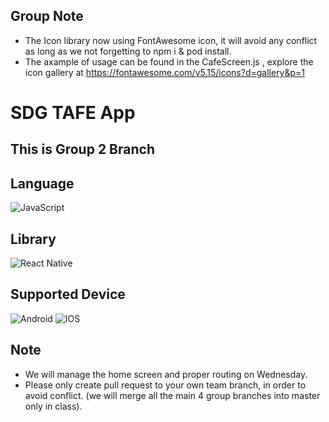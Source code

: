## Group Note
- The Icon library now using FontAwesome icon, it will avoid any conflict as long as we not forgetting to npm i & pod install.
- The axample of usage can be found in the CafeScreen.js , explore the icon gallery at https://fontawesome.com/v5.15/icons?d=gallery&p=1


# SDG TAFE App
## This is Group 2 Branch
## Language
![JavaScript](https://img.shields.io/badge/javascript-%23323330.svg?style=for-the-badge&logo=javascript&logoColor=%23F7DF1E)

## Library
![React Native](https://img.shields.io/badge/react_native-%2320232a.svg?style=for-the-badge&logo=react&logoColor=%2361DAFB)

## Supported Device
![Android](https://img.shields.io/badge/Android-3DDC84?style=for-the-badge&logo=android&logoColor=white)
![IOS](https://img.shields.io/badge/iOS-000000?style=for-the-badge&logo=ios&logoColor=white)

## Note
- We will manage the home screen and proper routing on Wednesday.
- Please only create pull request to your own team branch, in order to avoid conflict. (we will merge all the main 4 group branches into master only in class).
